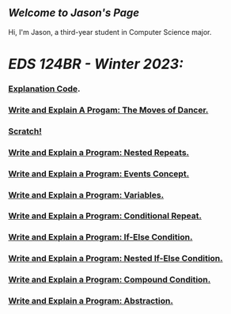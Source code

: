 ## *Welcome to **Jason's Page***

Hi, I'm Jason, a third-year student in Computer Science major. 

# *EDS 124BR - Winter 2023:*

### [Explanation Code](https://youtu.be/8D8ew2vNJBI).

### [Write and Explain A Progam: The Moves of Dancer.](https://youtu.be/tpH4PGiPmCY)

### [Scratch!](https://youtu.be/tpH4PGiPmCY)

### [Write and Explain a Program: Nested Repeats.](https://youtu.be/r4mTdOckXj8)

### [Write and Explain a Program: Events Concept.](https://youtu.be/DcACNDWJwnU)

### [Write and Explain a Program: Variables.](https://youtu.be/dLkGVYL64mQ)

### [Write and Explain a Program: Conditional Repeat.](https://youtu.be/dtX1j1BZqy0)

### [Write and Explain a Program: If-Else Condition.](https://youtu.be/lW6NWgecklc)

### [Write and Explain a Program: Nested If-Else Condition.](https://youtu.be/wpXkGS9vm3s)

### [Write and Explain a Program: Compound Condition.](https://youtu.be/atSgqq3FfOM)

### [Write and Explain a Program: Abstraction.](https://youtu.be/s5f38347TRw)
